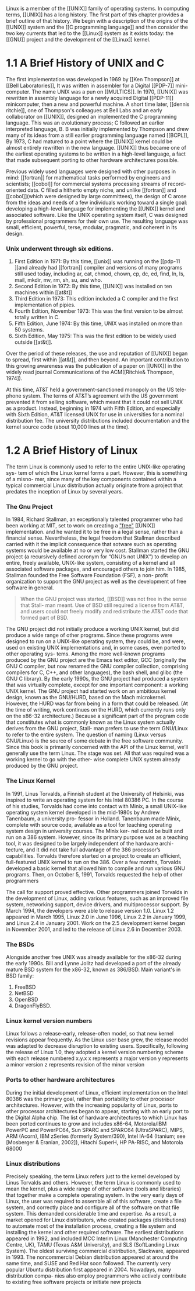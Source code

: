 Linux is a member of the [[UNIX]] family of operating systems. In computing terms, [[UNIX]] has a long history. The first part of this chapter provides a brief outline of that history. We begin with a description of the origins of the [[UNIX]] system and the [[C programming language]]
and then consider the two key currents that led to the [[Linux]] system as it exists today: the 
[[GNU]] project and the development of the [[Linux]] kernel.

# 1.1 A Brief History of UNIX and C

The first implementation was developed in 1969 by [[Ken Thompson]] at
[[Bell Laboratories]], It was written in assembler for a Digital [[PDP-7]] mini-computer.
The name UNIX was a pun on [[MULTICS]].
In 1970, [[UNIX]] was rewritten in assembly language for a  newly acquired Digital [[PDP-11]]
minicomputer, then a new and powerful machine.
A short time later, [[dennis ritchie]], one of Thompson's colleagues at Bell Labs and an early 
collaborator on [[UNIX]], designed an implemented the C programming language. This was an evolutionary process; C followed an earlier interpreted language, B. B was initially implemented by Thompson and drew many of its ideas from a still earlier programming language named [[BCPL]], By 1973, C had matured to a point where the [[UNIX]] kernel could be almost entirely rewritten in the new language. [[UNIX]] thus became one of the earliest operating systems to be written in a high-level language, a fact that made subsequent porting to other hardware architectures possible.

Previous widely used languages were designed with other purposes in mind: [[fortran]] for mathematical tasks performed by engineers and scientists; [[cobol]] for commercial systems processing streams of record-oriented data. C filled a hitherto empty niche, and unlike [[fortran]] and [[cobol]](which were designed by large committees), the design of C arose from the ideas and needs of a few individuals working toward a single goal: developing a high-level language for implementing the [[UNIX]] kernel and associated software. Like the UNIX operating system itself, C was designed by professional programmers for their own use. The resulting language was small, efficient, powerful, terse, modular, pragmatic, and coherent in its design.

### **Unix underwent through six editions.**
1. First Edition in 1971: By this time, [[unix]] was running on the [[pdp-11 ]]and already had [[fortran]] compiler and versions of many programs still used today, including ar, cat, chmod, chown, cp, dc, ed, find, ln, ls, mail, mkdir, mv, rm, sh, su, and who.
2. Second Edition in 1972: By this time, [[UNIX]] was installed on ten machines within [[at&t]]
3. Third Edition in 1973: This edition included a C compiler and the first implementation of pipies.
4. Fourth Edition, November 1973: This was the first version to be almost totally written in C.
5. Fifth Edition, June 1974: By this time, UNIX was installed on more than 50 systems.
6. Sixth Edition, May 1975: This was the first edition to be widely used outside [[at&t]].


Over the period of these releases, the use and reputation of [[UNIX]] began to spread, first within [[at&t]], and then beyond. An important contribution to this growing awareness was the publication of a paper on [[UNIX]] in the widely read journal Communications of the ACM([Ritchie& Thompson, 1974]).

At this time, AT&T held a government-sanctioned monopoly on the US tele-
phone system. The terms of AT&T’s agreement with the US government prevented
it from selling software, which meant that it could not sell UNIX as a product.
Instead, beginning in 1974 with Fifth Edition, and especially with Sixth Edition,
AT&T licensed UNIX for use in universities for a nominal distribution fee. The
university distributions included documentation and the kernel source code (about
10,000 lines at the time).

# 1.2 A Brief History of Linux
The term Linux is commonly used to refer to the entire UNIX-like operating sys-
tem of which the Linux kernel forms a part. However, this is something of a misno-
mer, since many of the key components contained within a typical commercial
Linux distribution actually originate from a project that predates the inception
of Linux by several years.

### The Gnu Project
In 1984, Richard Stallman, an exceptionally talented programmer who had been working at MIT, set to work on creating a ["free"](http://www.gnu.org/philosophy/free-sw.html) [[UNIX]] implementation. and he wanted it to be free in a legal sense, rather than a financial sense. Nevertheless, the legal freedom that Stallman described carried with it the implicit consequence that sotware such as operating systems would be available at no or very low cost.
Stallman started the GNU project (a recursively defined acronym
for “GNU’s not UNIX”) to develop an entire, freely available, UNIX-like system,
consisting of a kernel and all associated software packages, and encouraged others
to join him. In 1985, Stallman founded the Free Software Foundation (FSF), a non-
profit organization to support the GNU project as well as the development of free
software in general.
>When the GNU project was started, [[BSD]] was not free in the sense that Stall-
man meant. Use of BSD still required a license from AT&T, and users could
not freely modify and redistribute the AT&T code that formed part of BSD.

The GNU project did not initially produce a working UNIX kernel, but did
produce a wide range of other programs. Since these programs were designed to
run on a UNIX-like operating system, they could be, and were, used on existing
UNIX implementations and, in some cases, even ported to other operating sys-
tems. Among the more well-known programs produced by the GNU project are the
Emacs text editor, GCC (originally the GNU C compiler, but now renamed the
GNU compiler collection, comprising compilers for C, C++, and other languages),
the bash shell, and glibc (the GNU C library).
By the early 1990s, the GNU project had produced a system that was virtually
complete, except for one important component: a working UNIX kernel. The GNU
project had started work on an ambitious kernel design, known as the GNU/HURD,
based on the Mach microkernel. However, the HURD was far from being in a form
that could be released. (At the time of writing, work continues on the HURD,
which currently runs only on the x86-32 architecture.)
	Because a significant part of the program code that constitutes what is commonly 
	known as the Linux system actually derives from the GNU project, Stall-
	man prefers to use the term GNU/Linux to refer to the entire system. The
	question of naming (Linux versus GNU/Linux) is the source of some debate
	in the free software community. Since this book is primarily concerned with
	the API of the Linux kernel, we’ll generally use the term Linux.
The stage was set. All that was required was a working kernel to go with the other-
wise complete UNIX system already produced by the GNU project.


### The Linux Kernel
In 1991, Linus Torvalds, a Finnish student at the University of Helsinki, was
inspired to write an operating system for his Intel 80386 PC. In the course of his
studies, Torvalds had come into contact with Minix, a small UNIX-like operating
system kernel developed in the mid-1980s by Andrew Tanenbaum, a university pro-
fessor in Holland. Tanenbaum made Minix, complete with source code, available
as a tool for teaching operating system design in university courses. The Minix ker-
nel could be built and run on a 386 system. However, since its primary purpose was
as a teaching tool, it was designed to be largely independent of the hardware archi-
tecture, and it did not take full advantage of the 386 processor’s capabilities.
Torvalds therefore started on a project to create an efficient, full-featured
UNIX kernel to run on the 386. Over a few months, Torvalds developed a basic
kernel that allowed him to compile and run various GNU programs. Then, on
October 5, 1991, Torvalds requested the help of other programmers

The call for support proved effective. Other programmers joined Torvalds in
the development of Linux, adding various features, such as an improved file
system, networking support, device drivers, and multiprocessor support. By
March 1994, the developers were able to release version 1.0. Linux 1.2 appeared
in March 1995, Linux 2.0 in June 1996, Linux 2.2 in January 1999, and Linux 2.4 in
January 2001. Work on the 2.5 development kernel began in November 2001, and
led to the release of Linux 2.6 in December 2003.

### The BSDs
Alongside another free UNIX was already available for the x86-32 during the early 1990s.
Bill and Lynne Jolitz had developed a port of the already mature BSD system for the x86-32, known as 386/BSD.
Main variant's in BSD family:
1. FreeBSD
2. NetBSD
3. OpenBSD
4. DragonFlyBSD.

### Linux kernel version numbers
Linux follows a  release-early, release-often model, so that new kernel revisions appear frequently. As the Linux user base grew, the release model was adapted to decrease disruption to existing users. Specifically, following the release of Linux 1.0, they adopted a kernel version numbering scheme with each release numbered x.y.x
x represents a major version
y represents a minor version
z represents revision of the minor version

### Ports to other hardware architectures
During the initial development of Linux, efficient implementation on the Intel
80386 was the primary goal, rather than portability to other processor architectures. However, with the increasing popularity of Linux, ports to other processor
architectures began to appear, starting with an early port to the Digital Alpha chip.
The list of hardware architectures to which Linux has been ported continues to grow
and includes x86-64, Motorola/IBM PowerPC and PowerPC64, Sun SPARC and
SPARC64 (UltraSPARC), MIPS, ARM (Acorn), IBM zSeries (formerly System/390),
Intel IA-64 (Itanium; see [Mosberger & Eranian, 2002]), Hitachi SuperH, HP
PA-RISC, and Motorola 68000

### Linux distributions
Precisely speaking, the term Linux refers just to the kernel developed by Linus Torvalds
and others. However, the term Linux is commonly used to mean the kernel, plus a
wide range of other software (tools and libraries) that together make a complete
operating system. In the very early days of Linux, the user was required to assemble
all of this software, create a file system, and correctly place and configure all of the
software on that file system. This demanded considerable time and expertise. As a
result, a market opened for Linux distributors, who created packages (distributions)
to automate most of the installation process, creating a file system and installing
the kernel and other required software.
The earliest distributions appeared in 1992, and included MCC Interim Linux
(Manchester Computing Centre, UK), TAMU (Texas A&M University), and SLS
(SoftLanding Linux System). The oldest surviving commercial distribution, Slackware,
appeared in 1993. The noncommercial Debian distribution appeared at around
the same time, and SUSE and Red Hat soon followed. The currently very popular
Ubuntu distribution first appeared in 2004. Nowadays, many distribution compa-
nies also employ programmers who actively contribute to existing free software
projects or initiate new projects
